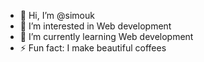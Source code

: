 - 👋 Hi, I’m @simouk
- 👀 I’m interested in Web development
- 🌱 I’m currently learning Web development
- ⚡ Fun fact: I make beautiful coffees

<!---
simouk/simouk is a ✨ special ✨ repository because its `README.md` (this file) appears on your GitHub profile.
You can click the Preview link to take a look at your changes.
--->
